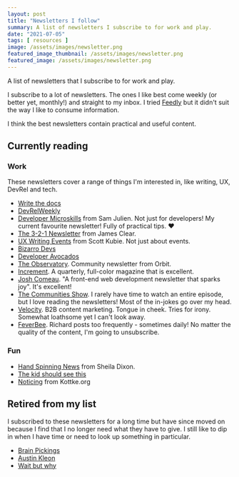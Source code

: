 ```yaml
---
layout: post
title: "Newsletters I follow"
summary: A list of newsletters I subscribe to for work and play.
date: "2021-07-05"
tags: [ resources ]
image: /assets/images/newsletter.png
featured_image_thumbnail: /assets/images/newsletter.png
featured_image: /assets/images/newsletter.png
---
```


A list of newsletters that I subscribe to for work and play.

I subscribe to a lot of newsletters. The ones I like best come weekly (or better yet, monthly!) and straight to my inbox. I tried [Feedly](https://feedly.com/) but it didn't suit the way I like to consume information. 

I think the best newsletters contain practical and useful content. 

## Currently reading

### Work 
These newsletters cover a range of things I'm interested in, like writing, UX, DevRel and tech.

* [Write the docs](https://www.writethedocs.org/newsletter/)
* [DevRelWeekly](https://devrelweekly.com/ )
* [Developer Microskills](https://developermicroskills.com/) from Sam Julien. Not just for developers! My current favourite newsletter! Fully of practical tips. ♥
* [The 3-2-1 Newsletter](https://jamesclear.com/3-2-1) from James Clear.
* [UX Writing Events](https://www.uxwritingevents.com/ ) from Scott Kubie. Not just about events.
* [Bizarro Devs](https://bizzarodevs.com/issues/)
* [Developer Avocados](https://tinyletter.com/developeravocados)
* [The Observatory](https://orbit.love/blog). Community newsletter from Orbit.
* [Increment](https://store.increment.com/products/increment-subscription). A quarterly, full-color magazine that is excellent.
* [Josh Comeau](https://www.joshwcomeau.com/). "A front-end web development newsletter that sparks joy". It's excellent!
* [The Communities Show](https://www.communities.show/). I rarely have time to watch an entire episode, but I love reading the newsletters! Most of the in-jokes go over my head.
* [Velocity](https://velocitypartners.com/blog/). B2B content marketing. Tongue in cheek. Tries for irony. Somewhat loathsome yet I can't look away.
* [FeverBee](https://www.feverbee.com/richs-blog/). Richard posts too frequently - sometimes daily! No matter the quality of the content, I'm going to unsubscribe.


### Fun

* [Hand Spinning News](https://hand-spinning-news.com/ ) from Sheila Dixon.
* [The kid should see this](https://thekidshouldseethis.com/)
* [Noticing](https://kottke.org/newsletter/) from Kottke.org


## Retired from my list
I subscribed to these newsletters for a long time but have since moved on because I find that I no longer need  what they have to give. I still like to dip in when I have time or need to look up something in particular.

* [Brain Pickings](https://www.brainpickings.org/)
* [Austin Kleon](https://austinkleon.com/newsletter/)
* [Wait but why](https://waitbutwhy.com/)
